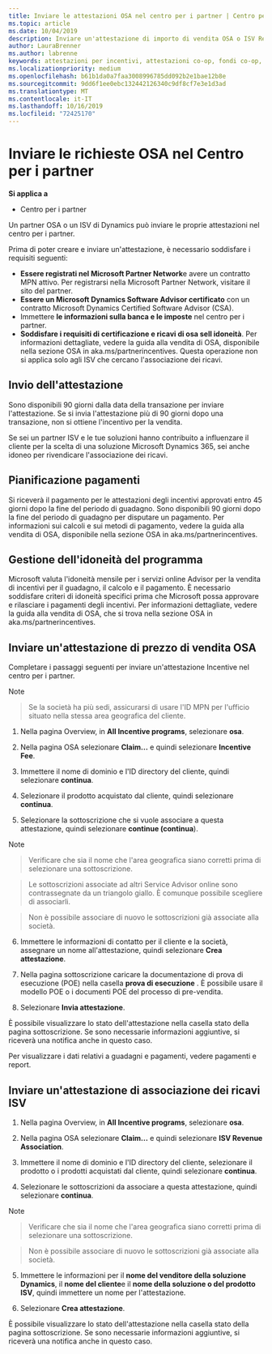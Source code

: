 ```yaml
---
title: Inviare le attestazioni OSA nel centro per i partner | Centro per i partner
ms.topic: article
ms.date: 10/04/2019
description: Inviare un'attestazione di importo di vendita OSA o ISV Revenue Association
author: LauraBrenner
ms.author: labrenne
keywords: attestazioni per incentivi, attestazioni co-op, fondi co-op, OSA, ISV, associazione di ricavi
ms.localizationpriority: medium
ms.openlocfilehash: b61b1da0a7faa3008996785dd092b2e1bae12b8e
ms.sourcegitcommit: 9dd6f1ee0ebc132442126340c9df8cf7e3e1d3ad
ms.translationtype: MT
ms.contentlocale: it-IT
ms.lasthandoff: 10/16/2019
ms.locfileid: "72425170"
---
```

# <a name="submit-your-osa-claims-in-partner-center"></a>Inviare le richieste OSA nel Centro per i partner

**Si applica a**

-  Centro per i partner

Un partner OSA o un ISV di Dynamics può inviare le proprie attestazioni nel centro per i partner. 

Prima di poter creare e inviare un'attestazione, è necessario soddisfare i requisiti seguenti: 
-   **Essere registrati nel Microsoft Partner Network**e avere un contratto MPN attivo. Per registrarsi nella Microsoft Partner Network, visitare il sito del partner. 
-   **Essere un Microsoft Dynamics Software Advisor certificato** con un contratto Microsoft Dynamics Certified Software Advisor (CSA). 
-   Immettere **le informazioni sulla banca e le imposte** nel centro per i partner. 
-   **Soddisfare i requisiti di certificazione e ricavi di osa sell idoneità**. Per informazioni dettagliate, vedere la guida alla vendita di OSA, disponibile nella sezione OSA in aka.ms/partnerincentives. Questa operazione non si applica solo agli ISV che cercano l'associazione dei ricavi. 

## <a name="submitting-your-claim"></a>Invio dell'attestazione

Sono disponibili 90 giorni dalla data della transazione per inviare l'attestazione. Se si invia l'attestazione più di 90 giorni dopo una transazione, non si ottiene l'incentivo per la vendita. 

Se sei un partner ISV e le tue soluzioni hanno contribuito a influenzare il cliente per la scelta di una soluzione Microsoft Dynamics 365, sei anche idoneo per rivendicare l'associazione dei ricavi.   

## <a name="payment-schedule"></a>Pianificazione pagamenti

Si riceverà il pagamento per le attestazioni degli incentivi approvati entro 45 giorni dopo la fine del periodo di guadagno. Sono disponibili 90 giorni dopo la fine del periodo di guadagno per disputare un pagamento. Per informazioni sui calcoli e sui metodi di pagamento, vedere la guida alla vendita di OSA, disponibile nella sezione OSA in aka.ms/partnerincentives.

## <a name="maintaining-your-program-eligibility"></a>Gestione dell'idoneità del programma

Microsoft valuta l'idoneità mensile per i servizi online Advisor per la vendita di incentivi per il guadagno, il calcolo e il pagamento. È necessario soddisfare criteri di idoneità specifici prima che Microsoft possa approvare e rilasciare i pagamenti degli incentivi. Per informazioni dettagliate, vedere la guida alla vendita di OSA, che si trova nella sezione OSA in aka.ms/partnerincentives.

## <a name="submit-an-osa-sell-fee-claim"></a>Inviare un'attestazione di prezzo di vendita OSA

Completare i passaggi seguenti per inviare un'attestazione Incentive nel centro per i partner.  

>[!NOTE]

>Se la società ha più sedi, assicurarsi di usare l'ID MPN per l'ufficio situato nella stessa area geografica del cliente. 

1.  Nella pagina Overview, in **All Incentive programs**, selezionare **osa**.

2.  Nella pagina OSA selezionare **Claim...** e quindi selezionare **Incentive Fee**.

3.  Immettere il nome di dominio e l'ID directory del cliente, quindi selezionare **continua**. 

4.  Selezionare il prodotto acquistato dal cliente, quindi selezionare **continua**. 

5.  Selezionare la sottoscrizione che si vuole associare a questa attestazione, quindi selezionare **continue (continua**).

>[!NOTE]

>Verificare che sia il nome che l'area geografica siano corretti prima di selezionare una sottoscrizione. 

>Le sottoscrizioni associate ad altri Service Advisor online sono contrassegnate da un triangolo giallo. È comunque possibile scegliere di associarli. 

>Non è possibile associare di nuovo le sottoscrizioni già associate alla società.  

6.  Immettere le informazioni di contatto per il cliente e la società, assegnare un nome all'attestazione, quindi selezionare **Crea attestazione**. 

7.  Nella pagina sottoscrizione caricare la documentazione di prova di esecuzione (POE) nella casella **prova di esecuzione** . È possibile usare il modello POE o i documenti POE del processo di pre-vendita. 

8.  Selezionare **Invia attestazione**.    

È possibile visualizzare lo stato dell'attestazione nella casella stato della pagina sottoscrizione. Se sono necessarie informazioni aggiuntive, si riceverà una notifica anche in questo caso.

Per visualizzare i dati relativi a guadagni e pagamenti, vedere pagamenti e report. 
 
## <a name="submit-an-isv-revenue-association-claim"></a>Inviare un'attestazione di associazione dei ricavi ISV

1.  Nella pagina Overview, in **All Incentive programs**, selezionare **osa**.

2.  Nella pagina OSA selezionare **Claim...** e quindi selezionare **ISV Revenue Association**.

3.  Immettere il nome di dominio e l'ID directory del cliente, selezionare il prodotto o i prodotti acquistati dal cliente, quindi selezionare **continua**. 

4.  Selezionare le sottoscrizioni da associare a questa attestazione, quindi selezionare **continua**.

>[!NOTE]

>Verificare che sia il nome che l'area geografica siano corretti prima di selezionare una sottoscrizione. 

>Non è possibile associare di nuovo le sottoscrizioni già associate alla società.  

5.  Immettere le informazioni per il **nome del venditore della soluzione Dynamics**, il **nome del cliente**e il **nome della soluzione o del prodotto ISV**, quindi immettere un nome per l'attestazione. 

6.  Selezionare **Crea attestazione**. 

È possibile visualizzare lo stato dell'attestazione nella casella stato della pagina sottoscrizione. Se sono necessarie informazioni aggiuntive, si riceverà una notifica anche in questo caso.
